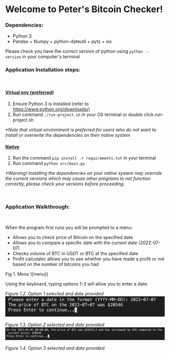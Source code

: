 # Welcome to Peter's Bitcoin Checker!

### Dependencies:

- Python 3
- Pandas + Numpy + python-dateutil + pytz + six

Please check you have the correct version of python using `python --version` in your computer's terminal

### Application Installation steps:

<br>

#### <u>Virtual env (preferred)</u>

1. Ensure Python 3 is installed (refer to https://www.python.org/downloads/)
2. Run command `./run-project.sh` in your OS terminal or double click run-project.sh

_\*Note that virtual environment is preferred for users who do not want to install or overwrite the dependencies on their native system_

#### <u>Native</u>

1. Run the command `pip install -r requirements.txt` in your terminal
2. Run command `python src/main.py`

_\*Warning! Installing the dependencies on your native system may override the current versions which may cause other programs to not function correctly, please check your versions before proceeding._

<br>

### Application Walkthrough:

<br>

When the program first runs you will be prompted to a menu:

- Allows you to check price of Bitcoin on the specified date
- Allows you to compare a specific date with the _current date_ (2022-07-07)
- Checks volume of BTC in USDT or BTC at the specified date
- Profit calculator allows you to see whether you have made a profit or not based on the number of bitcoins you had

_Fig 1. Menu_
![menu](

Using the keyboard, typing options 1-3 will allow you to enter a date:
<br>

_Figure 1.2. Option 1 selected and date provided_
![Pricecheck](./docs/price%20check%20interface.png)

_Figure 1.3. Option 2 selected and date provided_
![Pricecomparison](./docs/Price%20comparison%20interface.png)

_Figure 1.4. Option 3 selected and date provided_
